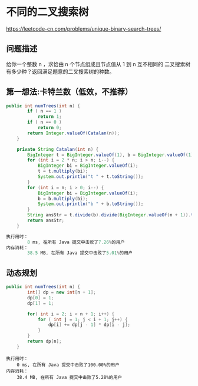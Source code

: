 # 不同的二叉搜索树
https://leetcode-cn.com/problems/unique-binary-search-trees/

## 问题描述
给你一个整数 n ，求恰由 n 个节点组成且节点值从 1 到 n 互不相同的 二叉搜索树 有多少种？返回满足题意的二叉搜索树的种数。

## 第一想法:卡特兰数（低效，不推荐）
```java
public int numTrees(int n) {
        if ( n == 1 )
            return 1;
        if ( n == 0 )
            return 0;
        return Integer.valueOf(Catalan(n));
    }

    private String Catalan(int n) {
        BigInteger t = BigInteger.valueOf(1), b = BigInteger.valueOf(1);
        for (int i = 2 * n; i > n; i--) {
            BigInteger bi = BigInteger.valueOf(i);
            t = t.multiply(bi);
            System.out.println("t " + t.toString());
        }
        for (int i = n; i > 0; i--) {
            BigInteger bi = BigInteger.valueOf(i);
            b = b.multiply(bi);
            System.out.println("b " + b.toString());
        }
        String ansStr = t.divide(b).divide(BigInteger.valueOf(n + 1)).toString();
        return ansStr;
    }
```

```java
执行用时：
        8 ms, 在所有 Java 提交中击败了7.26%的用户
内存消耗：
        38.5 MB, 在所有 Java 提交中击败了5.01%的用户
```

## 动态规划
```java
public int numTrees(int n) {
        int[] dp = new int[n + 1];
        dp[0] = 1;
        dp[1] = 1;

        for( int i = 2; i < n + 1; i++) {
            for ( int j = 1; j < i + 1; j++) {
                dp[i] += dp[j - 1] * dp[i - j];
            }
        }
        return dp[n];
    }
```
```
执行用时：
    0 ms, 在所有 Java 提交中击败了100.00%的用户
内存消耗：
    38.4 MB, 在所有 Java 提交中击败了5.28%的用户
```